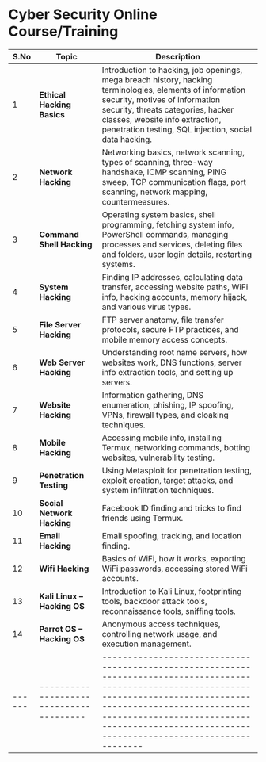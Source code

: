 # Cyber Security Online Course/Training

| S.No | Topic                                 | Description                                                                                                                                                                                                                                                                 |
|------|---------------------------------------|-----------------------------------------------------------------------------------------------------------------------------------------------------------------------------------------------------------------------------------------------------------------------------|
| 1    | **Ethical Hacking Basics**            | Introduction to hacking, job openings, mega breach history, hacking terminologies, elements of information security, motives of information security, threats categories, hacker classes, website info extraction, penetration testing, SQL injection, social data hacking. |
| 2    | **Network Hacking**                   | Networking basics, network scanning, types of scanning, three-way handshake, ICMP scanning, PING sweep, TCP communication flags, port scanning, network mapping, countermeasures.                                                                                           |
| 3    | **Command Shell Hacking**             | Operating system basics, shell programming, fetching system info, PowerShell commands, managing processes and services, deleting files and folders, user login details, restarting systems.                                                                                 |
| 4    | **System Hacking**                    | Finding IP addresses, calculating data transfer, accessing website paths, WiFi info, hacking accounts, memory hijack, and various virus types.                                                                                                                              |
| 5    | **File Server Hacking**               | FTP server anatomy, file transfer protocols, secure FTP practices, and mobile memory access concepts.                                                                                                                                                                       |
| 6    | **Web Server Hacking**                | Understanding root name servers, how websites work, DNS functions, server info extraction tools, and setting up servers.                                                                                                                                                    |
| 7    | **Website Hacking**                   | Information gathering, DNS enumeration, phishing, IP spoofing, VPNs, firewall types, and cloaking techniques.                                                                                                                                                               |
| 8    | **Mobile Hacking**                    | Accessing mobile info, installing Termux, networking commands, botting websites, vulnerability testing.                                                                                                                                                                     |
| 9    | **Penetration Testing**               | Using Metasploit for penetration testing, exploit creation, target attacks, and system infiltration techniques.                                                                                                                                                             |
| 10   | **Social Network Hacking**            | Facebook ID finding and tricks to find friends using Termux.                                                                                                                                                                                                                |
| 11   | **Email Hacking**                     | Email spoofing, tracking, and location finding.                                                                                                                                                                                                                             |
| 12   | **Wifi Hacking**                      | Basics of WiFi, how it works, exporting WiFi passwords, accessing stored WiFi accounts.                                                                                                                                                                                     |
| 13   | **Kali Linux – Hacking OS**           | Introduction to Kali Linux, footprinting tools, backdoor attack tools, reconnaissance tools, sniffing tools.                                                                                                                                                                |
| 14   | **Parrot OS – Hacking OS**            | Anonymous access techniques, controlling network usage, and execution management.                                                                                                                                                                                           | 
|------|---------------------------------------|-----------------------------------------------------------------------------------------------------------------------------------------------------------------------------------------------------------------------------------------------------------------------------|






